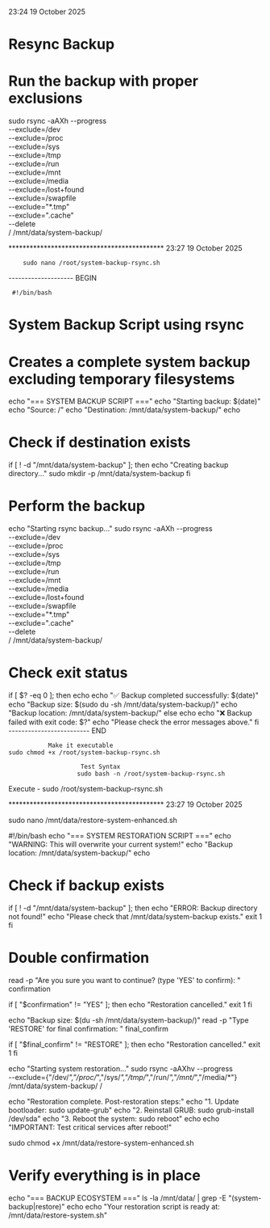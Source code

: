 23:24 19 October 2025

# Resync Backup

# Run the backup with proper exclusions
sudo rsync -aAXh --progress \
    --exclude=/dev \
    --exclude=/proc \
    --exclude=/sys \
    --exclude=/tmp \
    --exclude=/run \
    --exclude=/mnt \
    --exclude=/media \
    --exclude=/lost+found \
    --exclude=/swapfile \
    --exclude="*.tmp" \
    --exclude=".cache" \
    --delete \
    / /mnt/data/system-backup/


******************************************** 23:27 19 October 2025

		sudo nano /root/system-backup-rsync.sh


-------------------- BEGIN

	 #!/bin/bash

# System Backup Script using rsync
# Creates a complete system backup excluding temporary filesystems

echo "=== SYSTEM BACKUP SCRIPT ==="
echo "Starting backup: $(date)"
echo "Source: /"
echo "Destination: /mnt/data/system-backup/"
echo

# Check if destination exists
if [ ! -d "/mnt/data/system-backup" ]; then
    echo "Creating backup directory..."
    sudo mkdir -p /mnt/data/system-backup
fi

# Perform the backup
echo "Starting rsync backup..."
sudo rsync -aAXh --progress \
    --exclude=/dev \
    --exclude=/proc \
    --exclude=/sys \
    --exclude=/tmp \
    --exclude=/run \
    --exclude=/mnt \
    --exclude=/media \
    --exclude=/lost+found \
    --exclude=/swapfile \
    --exclude="*.tmp" \
    --exclude=".cache" \
    --delete \
    / /mnt/data/system-backup/

# Check exit status
if [ $? -eq 0 ]; then
    echo
    echo "✅ Backup completed successfully: $(date)"
    echo "Backup size: $(sudo du -sh /mnt/data/system-backup/)"
    echo "Backup location: /mnt/data/system-backup/"
else
    echo
    echo "❌ Backup failed with exit code: $?"
    echo "Please check the error messages above."
fi
------------------------- END


			   Make it executable
	sudo chmod +x /root/system-backup-rsync.sh

						Test Syntax
					   sudo bash -n /root/system-backup-rsync.sh


Execute - sudo /root/system-backup-rsync.sh					   


******************************************** 23:27 19 October 2025


sudo nano /mnt/data/restore-system-enhanced.sh

#!/bin/bash
echo "=== SYSTEM RESTORATION SCRIPT ==="
echo "WARNING: This will overwrite your current system!"
echo "Backup location: /mnt/data/system-backup/"
echo

# Check if backup exists
if [ ! -d "/mnt/data/system-backup" ]; then
    echo "ERROR: Backup directory not found!"
    echo "Please check that /mnt/data/system-backup exists."
    exit 1
fi

# Double confirmation
read -p "Are you sure you want to continue? (type 'YES' to confirm): " confirmation

if [ "$confirmation" != "YES" ]; then
    echo "Restoration cancelled."
    exit 1
fi

echo "Backup size: $(du -sh /mnt/data/system-backup/)"
read -p "Type 'RESTORE' for final confirmation: " final_confirm

if [ "$final_confirm" != "RESTORE" ]; then
    echo "Restoration cancelled."
    exit 1
fi

echo "Starting system restoration..."
sudo rsync -aAXhv --progress \
    --exclude={"/dev/*","/proc/*","/sys/*","/tmp/*","/run/*","/mnt/*","/media/*"} \
    /mnt/data/system-backup/ /

echo "Restoration complete. Post-restoration steps:"
echo "1. Update bootloader: sudo update-grub"
echo "2. Reinstall GRUB: sudo grub-install /dev/sda"
echo "3. Reboot the system: sudo reboot"
echo
echo "IMPORTANT: Test critical services after reboot!"

sudo chmod +x /mnt/data/restore-system-enhanced.sh

# Verify everything is in place
echo "=== BACKUP ECOSYSTEM ==="
ls -la /mnt/data/ | grep -E "(system-backup|restore)"
echo
echo "Your restoration script is ready at: /mnt/data/restore-system.sh"